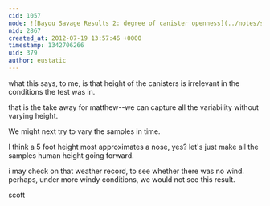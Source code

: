 ```yaml
---
cid: 1057
node: ![Bayou Savage Results 2: degree of canister openness](../notes/sara/7-18-2012/bayou-savage-results-2-degree-canister-openness)
nid: 2867
created_at: 2012-07-19 13:57:46 +0000
timestamp: 1342706266
uid: 379
author: eustatic
---
```


what this says, to me, is that height of the canisters is irrelevant in the conditions the test was in. 

that is the take away for matthew--we can capture all the variability without varying height. 

We might next try to vary the samples in time.

I think a 5 foot height most approximates a nose, yes?  let's just make all the samples human height going forward. 

i may check on that weather record, to see whether there was no wind.  perhaps, under more windy conditions, we would not see this result.

scott

